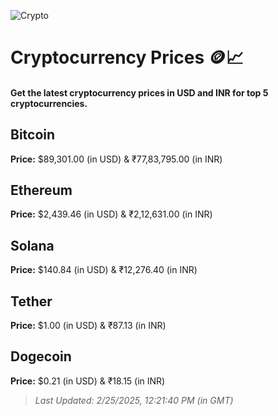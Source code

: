 
![Crypto](https://www.techguide.com.au/wp-content/uploads/2020/11/crypto3.jpeg)

# Cryptocurrency Prices 🪙📈

#### Get the latest cryptocurrency prices in USD and INR for top 5 cryptocurrencies.

## Bitcoin

**Price:** $89,301.00 (in USD) & ₹77,83,795.00 (in INR)

## Ethereum

**Price:** $2,439.46 (in USD) & ₹2,12,631.00 (in INR)

## Solana

**Price:** $140.84 (in USD) & ₹12,276.40 (in INR)

## Tether

**Price:** $1.00 (in USD) & ₹87.13 (in INR)

## Dogecoin

**Price:** $0.21 (in USD) & ₹18.15 (in INR)

> _Last Updated: 2/25/2025, 12:21:40 PM (in GMT)_
